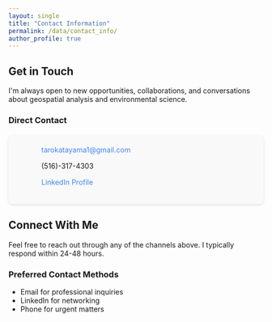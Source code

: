 ```yaml
---
layout: single
title: "Contact Information"
permalink: /data/contact_info/
author_profile: true
---
```


## Get in Touch

I'm always open to new opportunities, collaborations, and conversations about geospatial analysis and environmental science.

### Direct Contact

<div class="contact-card">
  <div class="contact-item">
    <i class="fas fa-envelope"></i>
    <span><a href="mailto:tarokatayama1@gmail.com">tarokatayama1@gmail.com</a></span>
  </div>
  <div class="contact-item">
    <i class="fas fa-phone"></i>
    <span>(516)-317-4303</span>
  </div>
  <div class="contact-item">
    <i class="fab fa-linkedin"></i>
    <span><a href="https://linkedin.com/in/taro-katayama-704b94173" target="_blank">LinkedIn Profile</a></span>
  </div>
</div>

## Connect With Me

Feel free to reach out through any of the channels above. I typically respond within 24-48 hours.

### Preferred Contact Methods
- Email for professional inquiries
- LinkedIn for networking
- Phone for urgent matters

<style>
.contact-card {
  background: #f9f9f9;
  border-radius: 8px;
  padding: 20px;
  margin: 20px 0;
  box-shadow: 0 2px 5px rgba(0,0,0,0.1);
}
.contact-item {
  display: flex;
  align-items: center;
  margin-bottom: 15px;
}
.contact-item i {
  margin-right: 15px;
  font-size: 24px;
  color: #4285f4;
  width: 30px;
  text-align: center;
}
.contact-item a {
  color: #4285f4;
  text-decoration: none;
}
.contact-item a:hover {
  text-decoration: underline;
}
</style>
